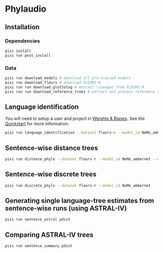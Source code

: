 # Phylaudio

## Installation

### Dependencies

```bash
pixi install
pixi run post_install
```

### Data

```bash
pixi run download_models # download all pre-trained models
pixi run download_fleurs # download FLEURS-R
pixi run run download_glottolog # extract lineages from FLEURS-R
pixi run run download_reference_trees # extract and process reference trees
```

## Language identification

You will need to setup a user and project in [Weights & Biases](https://wandb.ai). See the [Quickstart](https://docs.wandb.ai/quickstart/) for more information.

```bash
pixi run language_identification --dataset fleurs-r --model_id NeMo_ambernet --project phylaudio
```

## Sentence-wise distance trees

```bash
pixi run distance_phylo --dataset fleurs-r --model_id NeMo_ambernet --ebs 1
```

## Sentence-wise discrete trees

```bash
pixi run discrete_phylo --dataset fleurs-r --model_id NeMo_ambernet
```

## Generating single language-tree estimates from sentence-wise runs (using ASTRAL-IV)

```bash
pixi run sentence_astral pdist
```

## Comparing ASTRAL-IV trees

```bash
pixi run sentence_summary pdist
```
